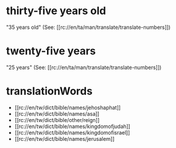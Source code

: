 # thirty-five years old

"35 years old" (See: [[rc://en/ta/man/translate/translate-numbers]])

# twenty-five years

"25 years" (See: [[rc://en/ta/man/translate/translate-numbers]])

# translationWords

* [[rc://en/tw/dict/bible/names/jehoshaphat]]
* [[rc://en/tw/dict/bible/names/asa]]
* [[rc://en/tw/dict/bible/other/reign]]
* [[rc://en/tw/dict/bible/names/kingdomofjudah]]
* [[rc://en/tw/dict/bible/names/kingdomofisrael]]
* [[rc://en/tw/dict/bible/names/jerusalem]]